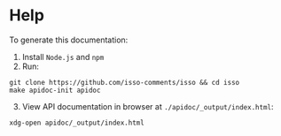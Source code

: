 # Help

To generate this documentation:

1. Install `Node.js` and `npm`
2. Run:
  ```console
  git clone https://github.com/isso-comments/isso && cd isso
  make apidoc-init apidoc
  ```
3. View API documentation in browser at `./apidoc/_output/index.html`:
  ```console
  xdg-open apidoc/_output/index.html
  ```
